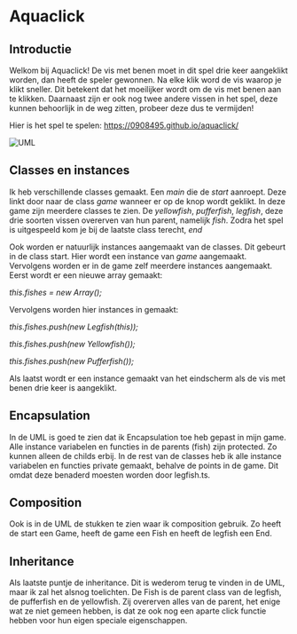 # Aquaclick

<h2>Introductie</h2>

Welkom bij Aquaclick! De vis met benen moet in dit spel drie keer aangeklikt worden, dan heeft de speler gewonnen. Na elke klik word de vis waarop je klikt sneller. Dit betekent dat het moeilijker wordt om de vis met benen aan te klikken. Daarnaast zijn er ook nog twee andere vissen in het spel, deze kunnen behoorlijk in de weg zitten, probeer deze dus te vermijden!

Hier is het spel te spelen: https://0908495.github.io/aquaclick/

![UML](http://i.imgur.com/KwUO8YV.png)

<h2>Classes en instances</h2>

Ik heb verschillende classes gemaakt. Een <i>main</i> die de <i>start</i> aanroept. Deze linkt door naar de class <i>game</i> wanneer er op de knop wordt geklikt. In deze game zijn meerdere classes te zien. De <i>yellowfish</i>, <i>pufferfish</i>, <i>legfish</i>, deze drie soorten vissen overerven van hun parent, namelijk <i>fish</i>. Zodra het spel is uitgespeeld kom je bij de laatste class terecht, <i>end</i>

Ook worden er natuurlijk instances aangemaakt van de classes. Dit gebeurt in de class start. Hier wordt een instance van <i>game</i> aangemaakt. Vervolgens worden er in de game zelf meerdere instances aangemaakt. Eerst wordt er een nieuwe array gemaakt:

<i>this.fishes = new Array<Fish>();</i>

Vervolgens worden hier instances in gemaakt:

<i>this.fishes.push(new Legfish(this));</i>

<i>this.fishes.push(new Yellowfish());</i>

<i>this.fishes.push(new Pufferfish());</i>

Als laatst wordt er een instance gemaakt van het eindscherm als de vis met benen drie keer is aangeklikt.

<h2>Encapsulation</h2>

In de UML is goed te zien dat ik Encapsulation toe heb gepast in mijn game. Alle instance variabelen en functies in de parents (fish) zijn protected. Zo kunnen alleen de childs erbij. In de rest van de classes heb ik alle instance variabelen en functies private gemaakt, behalve de points in de game. Dit omdat deze benaderd moesten worden door legfish.ts.

<h2>Composition</h2>

Ook is in de UML de stukken te zien waar ik composition gebruik. Zo heeft de start een Game, heeft de game een Fish en heeft de legfish een End.

<h2>Inheritance</h2>

Als laatste puntje de inheritance. Dit is wederom terug te vinden in de UML, maar ik zal het alsnog toelichten. De Fish is de parent class van de legfish, de pufferfish en de yellowfish. Zij overerven alles van de parent, het enige wat ze niet gemeen hebben, is dat ze ook nog een aparte click functie hebben voor hun eigen speciale eigenschappen.
